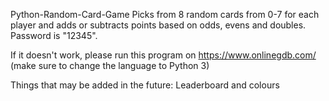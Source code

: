 Python-Random-Card-Game
Picks from 8 random cards from 0-7 for each player and adds or subtracts points based on odds, evens and doubles. Password is "12345".

If it doesn't work, please run this program on https://www.onlinegdb.com/ (make sure to change the language to Python 3)

Things that may be added in the future:
Leaderboard and colours 
